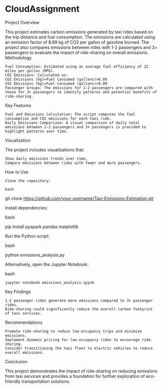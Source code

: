# CloudAssignment

Project Overview

This project estimates carbon emissions generated by taxi rides based on the trip distance and fuel consumption. The emissions are calculated using an emission factor of 8.89 kg of CO2 per gallon of gasoline burned. The project also compares emissions between rides with 1-2 passengers and 3+ passengers to evaluate the impact of ride-sharing on overall emissions.
Methodology

    Fuel Consumption: Estimated using an average fuel efficiency of 22 miles per gallon (MPG).
    CO2 Emissions: Calculated as:
    CO2 Emissions (kg)=Fuel Consumed (gallons)×8.89
    CO2 Emissions (kg)=Fuel Consumed (gallons)×8.89
    Passenger Groups: The emissions for 1-2 passengers are compared with those for 3+ passengers to identify patterns and potential benefits of ride-sharing.

Key Features

    Fuel and Emissions Calculation: The script computes the fuel consumption and CO2 emissions for each taxi ride.
    Daily Emissions Comparison: A visual comparison of daily total emissions between 1-2 passengers and 3+ passengers is provided to highlight patterns over time.

Visualization

The project includes visualizations that:

    Show daily emissions trends over time.
    Compare emissions between rides with fewer and more passengers.

How to Use

    Clone the repository:

    bash

git clone https://github.com/your-username/Taxi-Emissions-Estimation.git

Install dependencies:

bash

pip install pyspark pandas matplotlib

Run the Python script:

bash

python emissions_analysis.py

Alternatively, open the Jupyter Notebook:

bash

    jupyter notebook emissions_analysis.ipynb

Key Findings

    1-2 passenger rides generate more emissions compared to 3+ passenger rides.
    Ride-sharing could significantly reduce the overall carbon footprint of taxi services.

Recommendations

    Promote ride-sharing to reduce low-occupancy trips and minimize emissions.
    Implement dynamic pricing for low-occupancy rides to encourage ride-sharing.
    Consider transitioning the taxi fleet to electric vehicles to reduce overall emissions.

Conclusion

This project demonstrates the impact of ride-sharing on reducing emissions from taxi services and provides a foundation for further exploration of eco-friendly transportation solutions.
